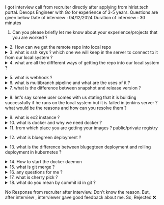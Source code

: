 I got interview call from recruiter directly after applying from hirist.tech portal. Devops Engineer with Go for experience of 3-5 years.  Questions are given below
Date of interview : 04/12/2024  Duration of interview : 30 minutes 

1. Can you please briefly let me know about your experience/projects that you are worked ?

<details><summary> 2. How can we get the remote repo into local repo</summary>git clone <repo-url></details>

<details><summary>3. what is ssh keys ? which one we will keep in the server to connect to it from our local system ?</summary>SSH uses key-pairs: private key and public key

You keep private key on your local machine

Public key is placed in the server (~/.ssh/authorized_keys)

</details>

<details><summary>4. what are all the diffferent ways of getting the repo into our local system ?</summary>HTTPS clone: git clone https://...

SSH clone: git clone git@github.com:...

GitHub Desktop

ZIP download (manual)</details>

<details><summary>5. what is webhook ?</summary>A trigger mechanism to notify external systems (like Jenkins) when an event happens (e.g., push in GitHub). Used to start CI/CD pipelines.</details>

<details><summary>6. what is multibranch pipeline and what are the uses of it ?</summary>Jenkins auto-discovers branches in a repo and creates individual pipelines for each. Useful for PR-based workflows, dev/stage/prod separation.</details>

<details><summary>7. what is the difference between snapshot and release version ?</summary>Snapshot: Work-in-progress, mutable (e.g., 1.0-SNAPSHOT)

Release: Final, immutable (e.g., 1.0.0)
Used heavily in Maven and artifact repos.</details>

<details><summary>8. let's say somee user comes with us stating that it is building successfully if he runs on the local system  but it is failed in jenkins server ? what would be the reasons and how can you resolve them ?</summary>Common causes:

Missing tools/dependencies on Jenkins agent

Environment variables not set

Permission issues (file, ports)

Different versions of compilers/interpreters
Resolution:

Match Jenkins agent image/environment with local

Use Docker to unify builds

Capture logs with set -x, tee, and debug</details>

<details><summary>9. what is ec2 instance ?</summary>Elastic Compute Cloud. Virtual machine provided by AWS. Supports autoscaling, user-data bootstraps, elastic IPs, and security groups.</details>

<details><summary>10. what is docker and why we need docker ?</summary>Docker packages app + dependencies into containers. Portable, reproducible, fast deployment. Avoids "works on my machine" issues.</details>

<details><summary>11. from which place you are getting your images ? public/private registry</summary>Public: DockerHub, GitHub Container Registry

Private: AWS ECR, GitLab Container Registry
Use depends on security/compliance needs</details>

<details><summary>12. what is bluegreen deployment ?</summary>Two environments:

Blue (current live)

Green (new version)
Switch traffic after validation to reduce downtime.</details>

<details><summary>13. what is the difference between blugegteen deployment and rolling deployment in kubernetes ?</summary>Blue-Green: Complete cutover (new set of pods)

Rolling: Gradual replacement of pods
Rolling is built-in in K8s via maxSurge, maxUnavailable</details>

<details><summary>14. How to start the docker daemon</summary>sudo systemctl start docker</details>

<details><summary>15. what is git merge ?</summary>
  Combines changes from one branch into another.
git checkout main
git merge feature/login
</details>

<details><summary>16. any questions for me ?</summary></details>

<details><summary>17. what is cherry pick ?</summary>Apply specific commit(s) from another branch.git cherry-pick <commit-id></details>

<details><summary>18. what do you mean by commit id  in git ?</summary>A unique SHA hash representing a snapshot of the repo at a specific point in time. Used to reference, revert, or track changes.</details>


No Response from recruiter after interview. Don't know the reason. But, after interview , interviewer gave good feedback about me. 
So, Rejected ❌
